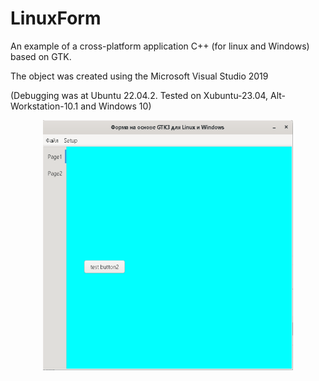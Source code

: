 # LinuxForm
An example of a cross-platform application C++ (for linux and Windows) based on GTK.

The object was created using the Microsoft Visual Studio 2019 

(Debugging was at Ubuntu 22.04.2. Tested on Xubuntu-23.04, Alt-Workstation-10.1 and Windows 10)
<p align="center">
  <img src="img/LinuxForm.gif" width="400" height="400">
</p>